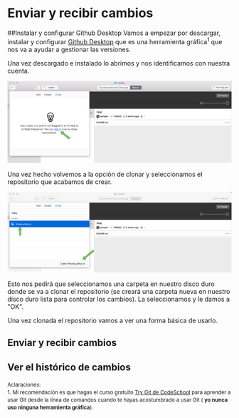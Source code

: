 # Enviar y recibir cambios

##Instalar y configurar Github Desktop
Vamos a empezar por descargar, instalar y configurar [Github Desktop](https://desktop.github.com) que es una herramienta gráfica<sup>1</sup> que nos va a ayudar a gestionar las versiones.
 
Una vez descargado e instalado lo abrimos y nos identificamos con nuestra cuenta.

[![](../images/github_desktop_1.png)](../images/github_desktop_1.png)

Una vez hecho volvemos a la opción de clonar y seleccionamos el repositorio que acabamos de crear.

[![](../images/github_desktop_2.png)](../images/github_desktop_2.png)

Esto nos pedirá que seleccionamos una carpeta en nuestro disco duro donde se va a clonar el repositorio (se creará una carpeta nueva en nuestro disco duro lista para controlar los cambios). La seleccionamos y le damos a "OK".

Una vez clonada el repositorio vamos a ver una forma básica de usarlo.

## Enviar y recibir cambios


## Ver el histórico de cambios

<small>Aclaraciones:</small><br>
<small>1. Mi recomendación es que hagas el curso gratuito [Try Git de CodeSchool](https://www.codeschool.com/courses/try-git) para aprender a usar Git desde la línea de comandos cuando te hayas acostumbrado a usar Git (  **yo nunca uso ninguna herramienta gráfica**).</small><br>